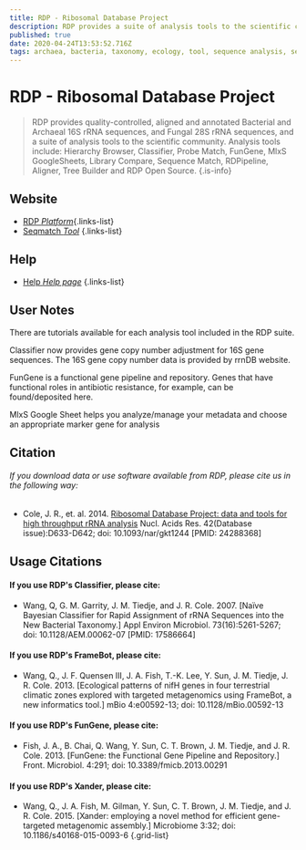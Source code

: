 ```yaml
---
title: RDP - Ribosomal Database Project
description: RDP provides a suite of analysis tools to the scientific community, including Sequence Match (SeqMatch) which is similar to BLASTn, but chooses nearest neighbors based on 7mer/"word" matches rather than alignment-based methods. 
published: true
date: 2020-04-24T13:53:52.716Z
tags: archaea, bacteria, taxonomy, ecology, tool, sequence analysis, sequence matching, sequence alignment, genes, 16s rrna, fungi, phylogeny, rdna
---
```


# RDP - Ribosomal Database Project

> RDP provides quality-controlled, aligned and annotated Bacterial and Archaeal 16S rRNA sequences, and Fungal 28S rRNA sequences, and a suite of analysis tools to the scientific community. Analysis tools include: Hierarchy Browser, Classifier, Probe Match, FunGene, MlxS GoogleSheets, Library Compare, Sequence Match, RDPipeline, Aligner, Tree Builder and RDP Open Source. 
{.is-info}

## Website

- [RDP *Platform*](http://rdp.cme.msu.edu/index.jsp){.links-list}
- [Seqmatch *Tool*](http://rdp.cme.msu.edu/seqmatch/seqmatch_intro.jsp)
{.links-list}

## Help

- [Help *Help page*](http://rdp.cme.msu.edu/seqmatch/seqmatch_help.jsp)
{.links-list}

## User Notes

There are tutorials available for each analysis tool included in the RDP suite. 

Classifier now provides gene copy number adjustment for 16S gene sequences. The 16S gene copy number data is provided by rrnDB website.

FunGene is a functional gene pipeline and repository.  Genes that have functional roles in antibiotic resistance, for example, can be found/deposited here. 

MlxS Google Sheet helps you analyze/manage your metadata and choose an appropriate marker gene for analysis


## Citation
###### If you download data or use software available from RDP, please cite us in the following way:
- Cole, J. R., et. al. 2014. [Ribosomal Database Project: data and tools for high throughput rRNA analysis](https://www.ncbi.nlm.nih.gov/pubmed/24288368) Nucl. Acids Res. 42(Database issue):D633-D642; doi: 10.1093/nar/gkt1244 [PMID: 24288368]

## Usage Citations

#### If you use RDP's Classifier, please cite:

- Wang, Q, G. M. Garrity, J. M. Tiedje, and J. R. Cole. 2007. [Naïve Bayesian Classifier for Rapid Assignment of rRNA Sequences into the New Bacterial Taxonomy.] Appl Environ Microbiol. 73(16):5261-5267; doi: 10.1128/AEM.00062-07 [PMID: 17586664]

#### If you use RDP's FrameBot, please cite:

- Wang, Q., J. F. Quensen III, J. A. Fish, T.-K. Lee, Y. Sun, J. M. Tiedje, J. R. Cole. 2013. [Ecological patterns of nifH genes in four terrestrial climatic zones explored with targeted metagenomics using FrameBot, a new informatics tool.] mBio 4:e00592-13; doi: 10.1128/mBio.00592-13

#### If you use RDP's FunGene, please cite:

- Fish, J. A., B. Chai, Q. Wang, Y. Sun, C. T. Brown, J. M. Tiedje, and J. R. Cole. 2013. [FunGene: the Functional Gene Pipeline and Repository.] Front. Microbiol. 4:291; doi: 10.3389/fmicb.2013.00291

#### If you use RDP's Xander, please cite:

- Wang, Q., J. A. Fish, M. Gilman, Y. Sun, C. T. Brown, J. M. Tiedje, and J. R. Cole. 2015. [Xander: employing a novel method for efficient gene-targeted metagenomic assembly.] Microbiome 3:32; doi: 10.1186/s40168-015-0093-6
{.grid-list}